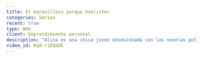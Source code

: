 ```yaml
---
title: El maravilloso parque hoolister
categories: Series
recent: true
type: Web
client: Emprendimiento personal
description: "Alina es una chica joven obsesionada con las novelas policiales, que tiene un problema, trabaja en el parque más aburrido del mundo. Su suerte cambia cuando una noche aparece el cadáver de uno de sus compañeros en el parque. Al parecer el Parque Hoolister no era ni tan maravilloso ni tranquilo después de todo."
video_id: Kqd-rjEQOdE
---
```

